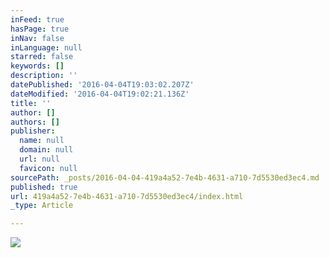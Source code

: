 ```yaml
---
inFeed: true
hasPage: true
inNav: false
inLanguage: null
starred: false
keywords: []
description: ''
datePublished: '2016-04-04T19:03:02.207Z'
dateModified: '2016-04-04T19:02:21.136Z'
title: ''
author: []
authors: []
publisher:
  name: null
  domain: null
  url: null
  favicon: null
sourcePath: _posts/2016-04-04-419a4a52-7e4b-4631-a710-7d5530ed3ec4.md
published: true
url: 419a4a52-7e4b-4631-a710-7d5530ed3ec4/index.html
_type: Article

---
```

![](https://the-grid-user-content.s3-us-west-2.amazonaws.com/b45ea433-499c-4283-8154-7dc089080e70.jpg)